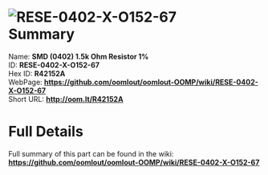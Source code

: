 
![RESE-0402-X-O152-67](https://github.com/oomlout/oomlout-OOMP/blob/master/parts/RESE-0402-X-O152-67/RESE-0402-X-O152-67_420.jpg)   
Summary
=================
  
Name: __SMD (0402) 1.5k Ohm Resistor 1%__    
ID: __RESE-0402-X-O152-67__   
Hex ID: __R42152A__   
WebPage: __https://github.com/oomlout/oomlout-OOMP/wiki/RESE-0402-X-O152-67__   
Short URL: __http://oom.lt/R42152A__   

Full Details
==========================
Full summary of this part can be found in the wiki:   
__https://github.com/oomlout/oomlout-OOMP/wiki/RESE-0402-X-O152-67__    

